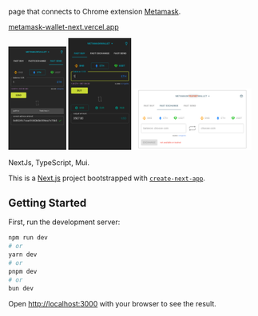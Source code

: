 page that connects to Chrome extension [Metamask](https://metamask.io).

[metamask-wallet-next.vercel.app](https://metamask-wallet-next.vercel.app/)

<img src="./public/v/metamask-1.png" width=23% height=23% alt="screenshot"/> <img src="./public/v/metamask-2.png" width=25% height=25% alt="screenshot"/> <img src="./public/v/metamask-3.png" width=47% height=47% alt="screenshot"/>

NextJs, TypeScript, Mui.

This is a [Next.js](https://nextjs.org/) project bootstrapped with [`create-next-app`](https://github.com/vercel/next.js/tree/canary/packages/create-next-app).

## Getting Started

First, run the development server:

```bash
npm run dev
# or
yarn dev
# or
pnpm dev
# or
bun dev
```

Open [http://localhost:3000](http://localhost:3000) with your browser to see the result.